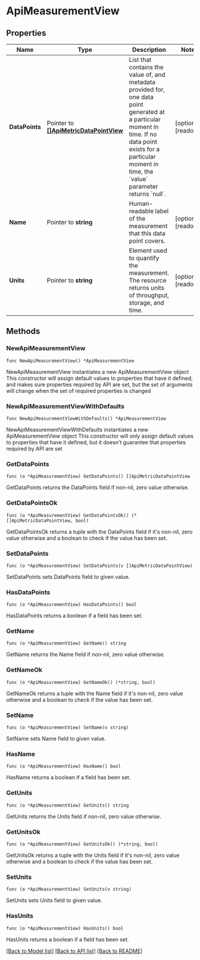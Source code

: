 # ApiMeasurementView

## Properties

Name | Type | Description | Notes
------------ | ------------- | ------------- | -------------
**DataPoints** | Pointer to [**[]ApiMetricDataPointView**](ApiMetricDataPointView.md) | List that contains the value of, and metadata provided for, one data point generated at a particular moment in time. If no data point exists for a particular moment in time, the &#x60;value&#x60; parameter returns &#x60;null&#x60;. | [optional] [readonly] 
**Name** | Pointer to **string** | Human-readable label of the measurement that this data point covers. | [optional] [readonly] 
**Units** | Pointer to **string** | Element used to quantify the measurement. The resource returns units of throughput, storage, and time. | [optional] [readonly] 

## Methods

### NewApiMeasurementView

`func NewApiMeasurementView() *ApiMeasurementView`

NewApiMeasurementView instantiates a new ApiMeasurementView object
This constructor will assign default values to properties that have it defined,
and makes sure properties required by API are set, but the set of arguments
will change when the set of required properties is changed

### NewApiMeasurementViewWithDefaults

`func NewApiMeasurementViewWithDefaults() *ApiMeasurementView`

NewApiMeasurementViewWithDefaults instantiates a new ApiMeasurementView object
This constructor will only assign default values to properties that have it defined,
but it doesn't guarantee that properties required by API are set

### GetDataPoints

`func (o *ApiMeasurementView) GetDataPoints() []ApiMetricDataPointView`

GetDataPoints returns the DataPoints field if non-nil, zero value otherwise.

### GetDataPointsOk

`func (o *ApiMeasurementView) GetDataPointsOk() (*[]ApiMetricDataPointView, bool)`

GetDataPointsOk returns a tuple with the DataPoints field if it's non-nil, zero value otherwise
and a boolean to check if the value has been set.

### SetDataPoints

`func (o *ApiMeasurementView) SetDataPoints(v []ApiMetricDataPointView)`

SetDataPoints sets DataPoints field to given value.

### HasDataPoints

`func (o *ApiMeasurementView) HasDataPoints() bool`

HasDataPoints returns a boolean if a field has been set.

### GetName

`func (o *ApiMeasurementView) GetName() string`

GetName returns the Name field if non-nil, zero value otherwise.

### GetNameOk

`func (o *ApiMeasurementView) GetNameOk() (*string, bool)`

GetNameOk returns a tuple with the Name field if it's non-nil, zero value otherwise
and a boolean to check if the value has been set.

### SetName

`func (o *ApiMeasurementView) SetName(v string)`

SetName sets Name field to given value.

### HasName

`func (o *ApiMeasurementView) HasName() bool`

HasName returns a boolean if a field has been set.

### GetUnits

`func (o *ApiMeasurementView) GetUnits() string`

GetUnits returns the Units field if non-nil, zero value otherwise.

### GetUnitsOk

`func (o *ApiMeasurementView) GetUnitsOk() (*string, bool)`

GetUnitsOk returns a tuple with the Units field if it's non-nil, zero value otherwise
and a boolean to check if the value has been set.

### SetUnits

`func (o *ApiMeasurementView) SetUnits(v string)`

SetUnits sets Units field to given value.

### HasUnits

`func (o *ApiMeasurementView) HasUnits() bool`

HasUnits returns a boolean if a field has been set.


[[Back to Model list]](../README.md#documentation-for-models) [[Back to API list]](../README.md#documentation-for-api-endpoints) [[Back to README]](../README.md)



